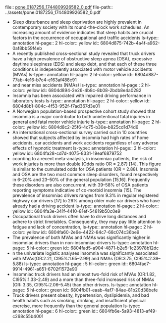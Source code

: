 file:: [pone.0187256_1744809926582_0.pdf](../assets/pone.0187256_1744809926582_0.pdf)
file-path:: ../assets/pone.0187256_1744809926582_0.pdf

- Sleep disturbance and sleep deprivation are highly prevalent in contemporary society with its round-the-clock work schedules. An increasing amount of evidence indicates that sleep habits are crucial factors in the occurrence of occupational and traffic accidents
  ls-type:: annotation
  hl-page:: 2
  hl-color:: yellow
  id:: 6804d875-742b-4a4f-a962-0af8bb59f4eb
- A recently published cross-sectional study revealed that truck drivers have a high prevalence of obstructive sleep apnea (OSA), excessive daytime sleepiness (EDS) and sleep debt, and that each of these three conditions is independently associated with motor vehicle accidents (MVAs)
  ls-type:: annotation
  hl-page:: 2
  hl-color:: yellow
  id:: 6804d887-77ab-4e16-b7c4-e163af488c91
- and near miss accidents (NMAs)
  ls-type:: annotation
  hl-page:: 2
  hl-color:: yellow
  id:: 6804d894-2e26-4b8c-8b08-2bdb8e4a0282
- Insomnia has been associated with impaired driving performance in laboratory tests
  ls-type:: annotation
  hl-page:: 2
  hl-color:: yellow
  id:: 6804d8b1-804c-4f53-952f-f7ad367d3e01
- A Norwegian population-based prospective cohort study showed that insomnia is a major contributor to both unintentional fatal injuries in general and fatal motor vehicle injurie
  ls-type:: annotation
  hl-page:: 2
  hl-color:: yellow
  id:: 6804d8c2-25f6-4c75-b30e-b825cd1d74d6
- An international cross-sectional survey carried out in 10 countries showed that subjects affected by insomnia had high rates of home accidents, car accidents and work accidents regardless of any adverse effects of hypnotic treatment
  ls-type:: annotation
  hl-page:: 2
  hl-color:: yellow
  id:: 6804fa28-cd7d-4075-8331-19eaf6879752
- ccording to a recent meta-analysis, in insomniac patients, the risk of work injuries is more than double (Odds ratio OR = 2.87) [14]. This figure is similar to the cumulated odds for OSA patients (OR = 2.88). Insomnia and OSA are the two most common sleep disorders, found respectively in 6–20% and 23–50% of the general population [15,16]. Frequently these disorders are also concurrent, with 39–58% of OSA patients reporting symptoms indicative of co-morbid insomnia [15]. The prevalence of insomniac drivers ranges from 9.3% in regular registered highway car drivers [17] to 26% among older male car drivers who have already had a driving accident
  ls-type:: annotation
  hl-page:: 2
  hl-color:: yellow
  id:: 6804fa3e-341f-4410-81ef-54819b50c0e9
- Occupational truck drivers often have to drive long distances and adhere to strict timetables. Consequently, they may pay little attention to fatigue and lack of concentration,
  ls-type:: annotation
  hl-page:: 2
  hl-color:: yellow
  id:: 6804fa60-2e6e-4422-84c7-68c074c36be9
- The prevalence of both MVAs and NMAs was significantly higher in insomniac drivers than in non-insomniac drivers 
  ls-type:: annotation
  hl-page:: 5
  hl-color:: green
  id:: 6804fad5-a904-4871-b2e5-1c23978b12dc
- n the univariate logistic analyses insomnia was significantly associated with MVAs(OR:2.21, CI95%:1.65–2.99) and NMAs (OR:3.75, CI95%:2.39–5.88)
  ls-type:: annotation
  hl-page:: 5
  hl-color:: green
  id:: 6804fae7-9914-4961-a651-6702f1572e90
- Insomniac truck drivers had an almost two-fold risk of MVAs (OR:1.82, CI95%:1.33–2.49) and a more than three-fold increased risk of NMAs (OR: 3.35, CI95%:2.06–5.45) than other drivers.
  ls-type:: annotation
  hl-page:: 5
  hl-color:: green
  id:: 6804fb01-eaab-4af7-84ae-81b20d38befe
- Truck drivers present obesity, hypertension, dyslipidemia, and bad health habits such as smoking, drinking, and insufficient physical exercise, more frequently than the general population
  ls-type:: annotation
  hl-page:: 6
  hl-color:: green
  id:: 6804fb6e-5a93-4813-af49-c268c55b4001